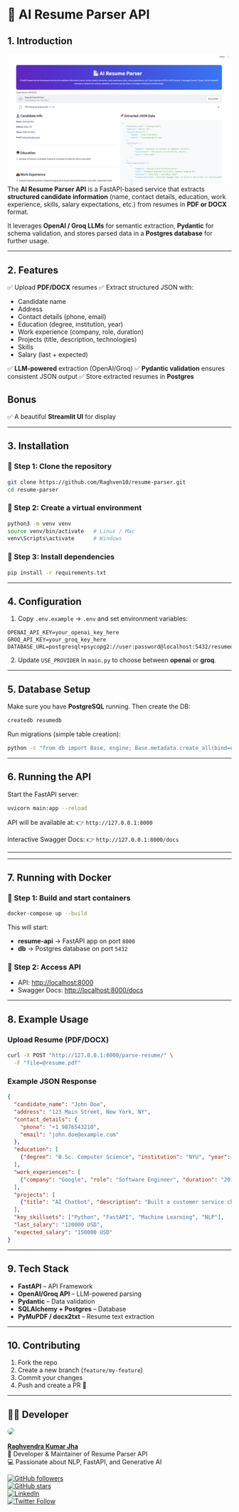 


# 📄 AI Resume Parser API

## 1. Introduction
![img.png](img.png)
The **AI Resume Parser API** is a FastAPI-based service that extracts **structured candidate information** (name, contact details, education, work experience, skills, salary expectations, etc.) from resumes in **PDF or DOCX** format.

It leverages **OpenAI / Groq LLMs** for semantic extraction, **Pydantic** for schema validation, and stores parsed data in a **Postgres database** for further usage.

---

## 2. Features

✅ Upload **PDF/DOCX** resumes
✅ Extract structured JSON with:

* Candidate name
* Address
* Contact details (phone, email)
* Education (degree, institution, year)
* Work experience (company, role, duration)
* Projects (title, description, technologies)
* Skills
* Salary (last + expected)

✅ **LLM-powered** extraction (OpenAI/Groq)
✅ **Pydantic validation** ensures consistent JSON output
✅ Store extracted resumes in **Postgres**

## Bonus 

✅ A beautiful **Streamlit UI** for display

---

## 3. Installation

### 🔹 Step 1: Clone the repository

```bash
git clone https://github.com/Raghven10/resume-parser.git
cd resume-parser
```

### 🔹 Step 2: Create a virtual environment

```bash
python3 -m venv venv
source venv/bin/activate   # Linux / Mac
venv\Scripts\activate      # Windows
```

### 🔹 Step 3: Install dependencies

```bash
pip install -r requirements.txt
```

---

## 4. Configuration

1. Copy `.env.example` → `.env` and set environment variables:

```env
OPENAI_API_KEY=your_openai_key_here
GROQ_API_KEY=your_groq_key_here
DATABASE_URL=postgresql+psycopg2://user:password@localhost:5432/resumedb
```

2. Update `USE_PROVIDER` in `main.py` to choose between **openai** or **groq**.

---

## 5. Database Setup

Make sure you have **PostgreSQL** running. Then create the DB:

```bash
createdb resumedb
```

Run migrations (simple table creation):

```bash
python -c "from db import Base, engine; Base.metadata.create_all(bind=engine)"
```

---

## 6. Running the API

Start the FastAPI server:

```bash
uvicorn main:app --reload
```

API will be available at:
👉 `http://127.0.0.1:8000`

Interactive Swagger Docs:
👉 `http://127.0.0.1:8000/docs`

---

---

## 7. Running with Docker

### 🔹 Step 1: Build and start containers

```bash
docker-compose up --build
```

This will start:

* **resume-api** → FastAPI app on port `8000`
* **db** → Postgres database on port `5432`

### 🔹 Step 2: Access API

* API: [http://localhost:8000](http://localhost:8000)
* Swagger Docs: [http://localhost:8000/docs](http://localhost:8000/docs)

---

## 8. Example Usage

### Upload Resume (PDF/DOCX)

```bash
curl -X POST "http://127.0.0.1:8000/parse-resume/" \
  -F "file=@resume.pdf"
```

### Example JSON Response

```json
{
  "candidate_name": "John Doe",
  "address": "123 Main Street, New York, NY",
  "contact_details": {
    "phone": "+1 9876543210",
    "email": "john.doe@example.com"
  },
  "education": [
    {"degree": "B.Sc. Computer Science", "institution": "NYU", "year": "2016"}
  ],
  "work_experiences": [
    {"company": "Google", "role": "Software Engineer", "duration": "2018-2021"}
  ],
  "projects": [
    {"title": "AI Chatbot", "description": "Built a customer service chatbot", "technologies": ["Python", "TensorFlow"]}
  ],
  "key_skillsets": ["Python", "FastAPI", "Machine Learning", "NLP"],
  "last_salary": "120000 USD",
  "expected_salary": "150000 USD"
}
```

---

## 9. Tech Stack

* **FastAPI** – API Framework
* **OpenAI/Groq API** – LLM-powered parsing
* **Pydantic** – Data validation
* **SQLAlchemy + Postgres** – Database
* **PyMuPDF / docx2txt** – Resume text extraction

---

## 10. Contributing

1. Fork the repo
2. Create a new branch (`feature/my-feature`)
3. Commit your changes
4. Push and create a PR 🚀

---

## 👨‍💻 Developer

<a href="https://github.com/Raghven10">
  <img src="https://avatars.githubusercontent.com/Raghven10" width="120px" style="border-radius:50%;" />
</a>

**[Raghvendra Kumar Jha](https://github.com/Raghven10)**  
📌 Developer & Maintainer of Resume Parser API  
💻 Passionate about NLP, FastAPI, and Generative AI  

[![GitHub followers](https://img.shields.io/github/followers/Raghven10?style=social)](https://github.com/Raghven10)  
[![GitHub stars](https://img.shields.io/github/stars/Raghven10?style=social)](https://github.com/Raghven10?tab=repositories)  
[![LinkedIn](https://img.shields.io/badge/LinkedIn-blue?style=flat&logo=linkedin)](https://www.linkedin.com/in/raghvendra-kumar-jha-15b64416b/)  
[![Twitter Follow](https://img.shields.io/twitter/follow/raghven11?style=social)](https://twitter.com/raghven11)
